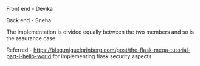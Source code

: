 Front end - Devika

Back end - Sneha

The implementation is divided equally between the two members and so is the assurance case 

Referred - https://blog.miguelgrinberg.com/post/the-flask-mega-tutorial-part-i-hello-world for implementing flask security aspects
